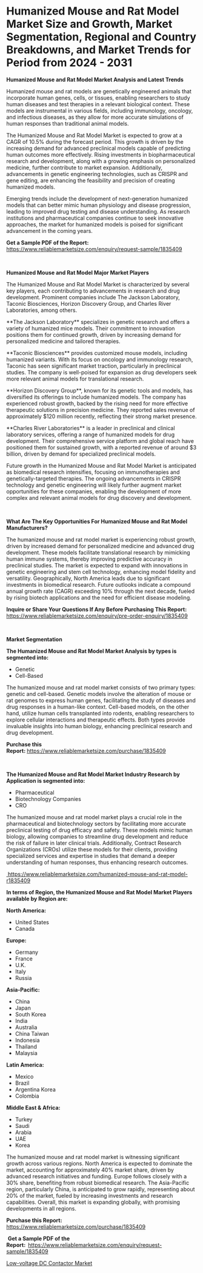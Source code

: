 <p><h1>Humanized Mouse and Rat Model Market Size and Growth, Market Segmentation, Regional and Country Breakdowns, and Market Trends for Period from 2024 -  2031</h1></p><p><strong>Humanized Mouse and Rat Model Market Analysis and Latest Trends</strong></p>
<p><p>Humanized mouse and rat models are genetically engineered animals that incorporate human genes, cells, or tissues, enabling researchers to study human diseases and test therapies in a relevant biological context. These models are instrumental in various fields, including immunology, oncology, and infectious diseases, as they allow for more accurate simulations of human responses than traditional animal models.</p><p>The Humanized Mouse and Rat Model Market is expected to grow at a CAGR of 10.5% during the forecast period. This growth is driven by the increasing demand for advanced preclinical models capable of predicting human outcomes more effectively. Rising investments in biopharmaceutical research and development, along with a growing emphasis on personalized medicine, further contribute to market expansion. Additionally, advancements in genetic engineering technologies, such as CRISPR and gene editing, are enhancing the feasibility and precision of creating humanized models. </p><p>Emerging trends include the development of next-generation humanized models that can better mimic human physiology and disease progression, leading to improved drug testing and disease understanding. As research institutions and pharmaceutical companies continue to seek innovative approaches, the market for humanized models is poised for significant advancement in the coming years.</p></p>
<p><strong>Get a Sample PDF of the Report:&nbsp;</strong> <a href="https://www.reliablemarketsize.com/enquiry/request-sample/1835409?utm_campaign=2015&utm_medium=2&utm_source=Github&utm_content=ia&utm_term=31122024&utm_id=humanized-mouse-and-rat-model">https://www.reliablemarketsize.com/enquiry/request-sample/1835409</a></p>
<p>&nbsp;</p>
<p><strong>Humanized Mouse and Rat Model Major Market Players</strong></p>
<p><p>The Humanized Mouse and Rat Model Market is characterized by several key players, each contributing to advancements in research and drug development. Prominent companies include The Jackson Laboratory, Taconic Biosciences, Horizon Discovery Group, and Charles River Laboratories, among others.</p><p>**The Jackson Laboratory** specializes in genetic research and offers a variety of humanized mice models. Their commitment to innovation positions them for continued growth, driven by increasing demand for personalized medicine and tailored therapies.</p><p>**Taconic Biosciences** provides customized mouse models, including humanized variants. With its focus on oncology and immunology research, Taconic has seen significant market traction, particularly in preclinical studies. The company is well-poised for expansion as drug developers seek more relevant animal models for translational research.</p><p>**Horizon Discovery Group**, known for its genetic tools and models, has diversified its offerings to include humanized models. The company has experienced robust growth, backed by the rising need for more effective therapeutic solutions in precision medicine. They reported sales revenue of approximately $120 million recently, reflecting their strong market presence.</p><p>**Charles River Laboratories** is a leader in preclinical and clinical laboratory services, offering a range of humanized models for drug development. Their comprehensive service platform and global reach have positioned them for sustained growth, with a reported revenue of around $3 billion, driven by demand for specialized preclinical models.</p><p>Future growth in the Humanized Mouse and Rat Model Market is anticipated as biomedical research intensifies, focusing on immunotherapies and genetically-targeted therapies. The ongoing advancements in CRISPR technology and genetic engineering will likely further augment market opportunities for these companies, enabling the development of more complex and relevant animal models for drug discovery and development.</p></p>
<p>&nbsp;</p>
<p><strong>What Are The Key Opportunities For Humanized Mouse and Rat Model Manufacturers?</strong></p>
<p><p>The humanized mouse and rat model market is experiencing robust growth, driven by increased demand for personalized medicine and advanced drug development. These models facilitate translational research by mimicking human immune systems, thereby improving predictive accuracy in preclinical studies. The market is expected to expand with innovations in genetic engineering and stem cell technology, enhancing model fidelity and versatility. Geographically, North America leads due to significant investments in biomedical research. Future outlooks indicate a compound annual growth rate (CAGR) exceeding 10% through the next decade, fueled by rising biotech applications and the need for efficient disease modeling.</p></p>
<p><strong>Inquire or Share Your Questions If Any Before Purchasing This Report:</strong> <a href="https://www.reliablemarketsize.com/enquiry/pre-order-enquiry/1835409?utm_campaign=2015&utm_medium=2&utm_source=Github&utm_content=ia&utm_term=31122024&utm_id=humanized-mouse-and-rat-model">https://www.reliablemarketsize.com/enquiry/pre-order-enquiry/1835409</a></p>
<p>&nbsp;</p>
<p><strong>Market Segmentation</strong></p>
<p><strong>The Humanized Mouse and Rat Model Market Analysis by types is segmented into:</strong></p>
<p><ul><li>Genetic</li><li>Cell-Based</li></ul></p>
<p><p>The humanized mouse and rat model market consists of two primary types: genetic and cell-based. Genetic models involve the alteration of mouse or rat genomes to express human genes, facilitating the study of diseases and drug responses in a human-like context. Cell-based models, on the other hand, utilize human cells transplanted into rodents, enabling researchers to explore cellular interactions and therapeutic effects. Both types provide invaluable insights into human biology, enhancing preclinical research and drug development.</p></p>
<p><strong>Purchase this Report:&nbsp;</strong><a href="https://www.reliablemarketsize.com/purchase/1835409?utm_campaign=2015&utm_medium=2&utm_source=Github&utm_content=ia&utm_term=31122024&utm_id=humanized-mouse-and-rat-model">https://www.reliablemarketsize.com/purchase/1835409</a></p>
<p>&nbsp;</p>
<p><strong>The Humanized Mouse and Rat Model Market Industry Research by Application is segmented into:</strong></p>
<p><ul><li>Pharmaceutical</li><li>Biotechnology Companies</li><li>CRO</li></ul></p>
<p><p>The humanized mouse and rat model market plays a crucial role in the pharmaceutical and biotechnology sectors by facilitating more accurate preclinical testing of drug efficacy and safety. These models mimic human biology, allowing companies to streamline drug development and reduce the risk of failure in later clinical trials. Additionally, Contract Research Organizations (CROs) utilize these models for their clients, providing specialized services and expertise in studies that demand a deeper understanding of human responses, thus enhancing research outcomes.</p></p>
<p><a href="https://www.reliablemarketsize.com/humanized-mouse-and-rat-model-r1835409?utm_campaign=2015&utm_medium=2&utm_source=Github&utm_content=ia&utm_term=31122024&utm_id=humanized-mouse-and-rat-model">&nbsp;https://www.reliablemarketsize.com/humanized-mouse-and-rat-model-r1835409</a></p>
<p><strong>In terms of Region, the Humanized Mouse and Rat Model Market Players available by Region are:</strong></p>
<p>
    <p> <strong> North America: </strong>
        <ul>
            <li>United States</li>
            <li>Canada</li>
        </ul>
        </p> 
    <p> <strong> Europe: </strong>
        <ul>
            <li>Germany</li>
            <li>France</li>
            <li>U.K.</li>
            <li>Italy</li>
            <li>Russia</li>
        </ul>
        </p> 
    <p> <strong> Asia-Pacific: </strong>
        <ul>
            <li>China</li>
            <li>Japan</li>
            <li>South Korea</li>
            <li>India</li>
            <li>Australia</li>
            <li>China Taiwan</li>
            <li>Indonesia</li>
            <li>Thailand</li>
            <li>Malaysia</li>
        </ul>
        </p> 
    <p> <strong> Latin America: </strong>
        <ul>
            <li>Mexico</li>
            <li>Brazil</li>
            <li>Argentina Korea</li>
            <li>Colombia</li>
        </ul>
        </p> 
    <p> <strong> Middle East & Africa: </strong>
        <ul>
            <li>Turkey</li>
            <li>Saudi</li>
            <li>Arabia</li>
            <li>UAE</li>
            <li>Korea</li>
        </ul>
    </p>
    </p>
<p><p>The humanized mouse and rat model market is witnessing significant growth across various regions. North America is expected to dominate the market, accounting for approximately 40% market share, driven by advanced research initiatives and funding. Europe follows closely with a 30% share, benefiting from robust biomedical research. The Asia-Pacific region, particularly China, is anticipated to grow rapidly, representing about 20% of the market, fueled by increasing investments and research capabilities. Overall, this market is expanding globally, with promising developments in all regions.</p></p>
<p><strong>Purchase this Report: </strong><a href="https://www.reliablemarketsize.com/purchase/1835409?utm_campaign=2015&utm_medium=2&utm_source=Github&utm_content=ia&utm_term=31122024&utm_id=humanized-mouse-and-rat-model">https://www.reliablemarketsize.com/purchase/1835409</a></p>
<p>&nbsp;<strong>Get a Sample PDF of the Report:&nbsp;&nbsp;</strong><a href="https://www.reliablemarketsize.com/enquiry/request-sample/1835409?utm_campaign=2015&utm_medium=2&utm_source=Github&utm_content=ia&utm_term=31122024&utm_id=humanized-mouse-and-rat-model">https://www.reliablemarketsize.com/enquiry/request-sample/1835409</a></p>
<p><strong></strong></p>
<p><p><a href="https://github.com/santosh758595/Market-Research-Report-List-6/blob/main/low-voltage-dc-contactor-market.md?utm_campaign=2015&utm_medium=2&utm_source=Github&utm_content=ia&utm_term=31122024&utm_id=humanized-mouse-and-rat-model">Low-voltage DC Contactor Market</a></p></p>
